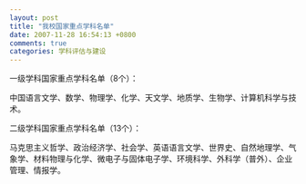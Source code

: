 ```yaml
---
layout: post
title: "我校国家重点学科名单"
date: 2007-11-28 16:54:13 +0800
comments: true
categories: 学科评估与建设
---
```


一级学科国家重点学科名单（8个）：

中国语言文学、数学、物理学、化学、天文学、地质学、生物学、计算机科学与技术。
 
二级学科国家重点学科名单（13个）：

马克思主义哲学、政治经济学、社会学、英语语言文学、世界史、自然地理学、气象学、材料物理与化学、微电子与固体电子学、环境科学、外科学（普外）、企业管理、情报学。

